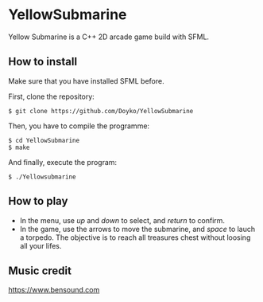 # YellowSubmarine
Yellow Submarine is a C++ 2D arcade game build with SFML.

## How to install
Make sure that you have installed SFML before.

First, clone the repository:

    $ git clone https://github.com/Doyko/YellowSubmarine

Then, you have to compile the programme:

    $ cd YellowSubmarine
    $ make

And finally, execute the program:

    $ ./Yellowsubmarine

## How to play
- In the menu, use *up* and *down* to select, and *return* to confirm.
- In the game, use the arrows to move the submarine, and *space* to lauch a torpedo. The objective is to reach all treasures chest without loosing all your lifes.

## Music credit
https://www.bensound.com
